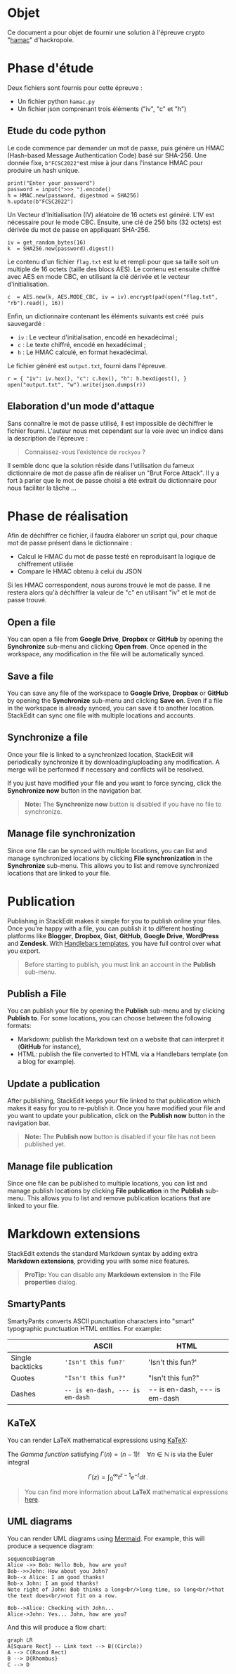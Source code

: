 # Objet

Ce document a pour objet de fournir une solution à l'épreuve crypto "[hamac](https://hackropole.fr/fr/challenges/crypto/fcsc2022-crypto-hamac/)" d'hackropole.

# Phase d'étude

Deux fichiers sont fournis pour cette épreuve :

 - Un fichier python `hamac.py`
 - Un fichier json comprenant trois éléments ("iv", "c" et "h")

## Etude du code python

Le code commence par demander un mot de passe, puis génère un HMAC (Hash-based Message Authentication Code) basé sur SHA-256. Une donnée fixe, `b"FCSC2022"`est mise à jour dans l'instance HMAC pour produire un hash unique.

    print("Enter your password")
    password = input(">>> ").encode()
    h = HMAC.new(password, digestmod = SHA256)
    h.update(b"FCSC2022")
Un Vecteur d'Initialisation (IV) aléatoire de 16 octets est généré. L'IV est nécessaire pour le mode CBC. Ensuite, une clé de 256 bits (32 octets) est dérivée du mot de passe en appliquant SHA-256.

    iv = get_random_bytes(16)
    k  = SHA256.new(password).digest()
Le contenu d'un fichier `flag.txt` est lu et rempli pour que sa taille soit un multiple de 16 octets (taille des blocs AES). Le contenu est ensuite chiffré avec AES en mode CBC, en utilisant la clé dérivée et le vecteur d'initialisation.

    c  = AES.new(k, AES.MODE_CBC, iv = iv).encrypt(pad(open("flag.txt", "rb").read(), 16))

Enfin, un dictionnaire contenant les éléments suivants est créé  puis sauvegardé :
-   `iv` : Le vecteur d'initialisation, encodé en hexadécimal ;
-   `c` : Le texte chiffré, encodé en hexadécimal ;
-   `h` : Le HMAC calculé, en format hexadécimal.

Le fichier généré est `output.txt`, fourni dans l'épreuve.

    r = { "iv": iv.hex(), "c": c.hex(), "h": h.hexdigest(), }
    open("output.txt", "w").write(json.dumps(r))

## Elaboration d'un mode d'attaque

Sans connaître le mot de passe utilisé, il est impossible de déchiffrer le fichier fourni. L'auteur nous met cependant sur la voie avec un indice dans la description de l'épreuve :

> Connaissez-vous l’existence de `rockyou` ?

Il semble donc que la solution réside dans l'utilisation du fameux dictionnaire de mot de passe afin de réaliser un "Brut Force Attack". Il y a fort à parier que le mot de passe choisi a été extrait du dictionnaire pour nous faciliter la tâche ...

# Phase de réalisation

Afin de déchiffrer ce fichier, il faudra élaborer un script qui, pour chaque mot de passe présent dans le dictionnaire :
- Calcul le HMAC du mot de passe testé en reproduisant la logique de chiffrement utilisée
- Compare le HMAC obtenu à celui du JSON

Si les HMAC correspondent, nous aurons trouvé le mot de passe. Il ne restera alors qu'à déchiffrer la valeur de "c" en utilisant "iv" et le mot de passe trouvé.

## Open a file

You can open a file from **Google Drive**, **Dropbox** or **GitHub** by opening the **Synchronize** sub-menu and clicking **Open from**. Once opened in the workspace, any modification in the file will be automatically synced.

## Save a file

You can save any file of the workspace to **Google Drive**, **Dropbox** or **GitHub** by opening the **Synchronize** sub-menu and clicking **Save on**. Even if a file in the workspace is already synced, you can save it to another location. StackEdit can sync one file with multiple locations and accounts.

## Synchronize a file

Once your file is linked to a synchronized location, StackEdit will periodically synchronize it by downloading/uploading any modification. A merge will be performed if necessary and conflicts will be resolved.

If you just have modified your file and you want to force syncing, click the **Synchronize now** button in the navigation bar.

> **Note:** The **Synchronize now** button is disabled if you have no file to synchronize.

## Manage file synchronization

Since one file can be synced with multiple locations, you can list and manage synchronized locations by clicking **File synchronization** in the **Synchronize** sub-menu. This allows you to list and remove synchronized locations that are linked to your file.


# Publication

Publishing in StackEdit makes it simple for you to publish online your files. Once you're happy with a file, you can publish it to different hosting platforms like **Blogger**, **Dropbox**, **Gist**, **GitHub**, **Google Drive**, **WordPress** and **Zendesk**. With [Handlebars templates](http://handlebarsjs.com/), you have full control over what you export.

> Before starting to publish, you must link an account in the **Publish** sub-menu.

## Publish a File

You can publish your file by opening the **Publish** sub-menu and by clicking **Publish to**. For some locations, you can choose between the following formats:

- Markdown: publish the Markdown text on a website that can interpret it (**GitHub** for instance),
- HTML: publish the file converted to HTML via a Handlebars template (on a blog for example).

## Update a publication

After publishing, StackEdit keeps your file linked to that publication which makes it easy for you to re-publish it. Once you have modified your file and you want to update your publication, click on the **Publish now** button in the navigation bar.

> **Note:** The **Publish now** button is disabled if your file has not been published yet.

## Manage file publication

Since one file can be published to multiple locations, you can list and manage publish locations by clicking **File publication** in the **Publish** sub-menu. This allows you to list and remove publication locations that are linked to your file.


# Markdown extensions

StackEdit extends the standard Markdown syntax by adding extra **Markdown extensions**, providing you with some nice features.

> **ProTip:** You can disable any **Markdown extension** in the **File properties** dialog.


## SmartyPants

SmartyPants converts ASCII punctuation characters into "smart" typographic punctuation HTML entities. For example:

|                |ASCII                          |HTML                         |
|----------------|-------------------------------|-----------------------------|
|Single backticks|`'Isn't this fun?'`            |'Isn't this fun?'            |
|Quotes          |`"Isn't this fun?"`            |"Isn't this fun?"            |
|Dashes          |`-- is en-dash, --- is em-dash`|-- is en-dash, --- is em-dash|


## KaTeX

You can render LaTeX mathematical expressions using [KaTeX](https://khan.github.io/KaTeX/):

The *Gamma function* satisfying $\Gamma(n) = (n-1)!\quad\forall n\in\mathbb N$ is via the Euler integral

$$
\Gamma(z) = \int_0^\infty t^{z-1}e^{-t}dt\,.
$$

> You can find more information about **LaTeX** mathematical expressions [here](http://meta.math.stackexchange.com/questions/5020/mathjax-basic-tutorial-and-quick-reference).


## UML diagrams

You can render UML diagrams using [Mermaid](https://mermaidjs.github.io/). For example, this will produce a sequence diagram:

```mermaid
sequenceDiagram
Alice ->> Bob: Hello Bob, how are you?
Bob-->>John: How about you John?
Bob--x Alice: I am good thanks!
Bob-x John: I am good thanks!
Note right of John: Bob thinks a long<br/>long time, so long<br/>that the text does<br/>not fit on a row.

Bob-->Alice: Checking with John...
Alice->John: Yes... John, how are you?
```

And this will produce a flow chart:

```mermaid
graph LR
A[Square Rect] -- Link text --> B((Circle))
A --> C(Round Rect)
B --> D{Rhombus}
C --> D
```


